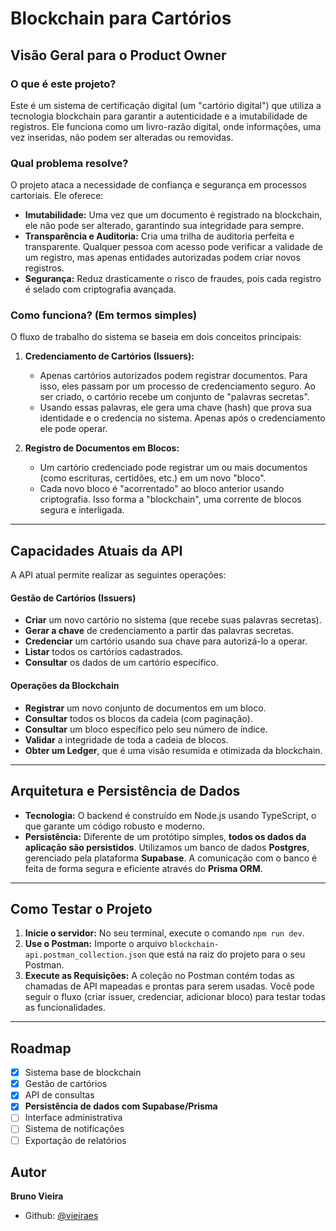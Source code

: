 # Blockchain para Cartórios

## Visão Geral para o Product Owner

### O que é este projeto?

Este é um sistema de certificação digital (um "cartório digital") que utiliza a tecnologia blockchain para garantir a autenticidade e a imutabilidade de registros. Ele funciona como um livro-razão digital, onde informações, uma vez inseridas, não podem ser alteradas ou removidas.

### Qual problema resolve?

O projeto ataca a necessidade de confiança e segurança em processos cartoriais. Ele oferece:

- **Imutabilidade:** Uma vez que um documento é registrado na blockchain, ele não pode ser alterado, garantindo sua integridade para sempre.
- **Transparência e Auditoria:** Cria uma trilha de auditoria perfeita e transparente. Qualquer pessoa com acesso pode verificar a validade de um registro, mas apenas entidades autorizadas podem criar novos registros.
- **Segurança:** Reduz drasticamente o risco de fraudes, pois cada registro é selado com criptografia avançada.

### Como funciona? (Em termos simples)

O fluxo de trabalho do sistema se baseia em dois conceitos principais:

1.  **Credenciamento de Cartórios (Issuers):**
    - Apenas cartórios autorizados podem registrar documentos. Para isso, eles passam por um processo de credenciamento seguro. Ao ser criado, o cartório recebe um conjunto de "palavras secretas".
    - Usando essas palavras, ele gera uma chave (hash) que prova sua identidade e o credencia no sistema. Apenas após o credenciamento ele pode operar.

2.  **Registro de Documentos em Blocos:**
    - Um cartório credenciado pode registrar um ou mais documentos (como escrituras, certidões, etc.) em um novo "bloco".
    - Cada novo bloco é "acorrentado" ao bloco anterior usando criptografia. Isso forma a "blockchain", uma corrente de blocos segura e interligada.

---

## Capacidades Atuais da API

A API atual permite realizar as seguintes operações:

#### Gestão de Cartórios (Issuers)
- **Criar** um novo cartório no sistema (que recebe suas palavras secretas).
- **Gerar a chave** de credenciamento a partir das palavras secretas.
- **Credenciar** um cartório usando sua chave para autorizá-lo a operar.
- **Listar** todos os cartórios cadastrados.
- **Consultar** os dados de um cartório específico.

#### Operações da Blockchain
- **Registrar** um novo conjunto de documentos em um bloco.
- **Consultar** todos os blocos da cadeia (com paginação).
- **Consultar** um bloco específico pelo seu número de índice.
- **Validar** a integridade de toda a cadeia de blocos.
- **Obter um Ledger**, que é uma visão resumida e otimizada da blockchain.

---

## Arquitetura e Persistência de Dados

- **Tecnologia:** O backend é construído em Node.js usando TypeScript, o que garante um código robusto e moderno.
- **Persistência:** Diferente de um protótipo simples, **todos os dados da aplicação são persistidos**. Utilizamos um banco de dados **Postgres**, gerenciado pela plataforma **Supabase**. A comunicação com o banco é feita de forma segura e eficiente através do **Prisma ORM**.

---

## Como Testar o Projeto

1.  **Inicie o servidor:** No seu terminal, execute o comando `npm run dev`.
2.  **Use o Postman:** Importe o arquivo `blockchain-api.postman_collection.json` que está na raiz do projeto para o seu Postman.
3.  **Execute as Requisições:** A coleção no Postman contém todas as chamadas de API mapeadas e prontas para serem usadas. Você pode seguir o fluxo (criar issuer, credenciar, adicionar bloco) para testar todas as funcionalidades.

---

## Roadmap

- [x] Sistema base de blockchain
- [x] Gestão de cartórios
- [x] API de consultas
- [x] **Persistência de dados com Supabase/Prisma**
- [ ] Interface administrativa
- [ ] Sistema de notificações
- [ ] Exportação de relatórios

## Autor

**Bruno Vieira**
- Github: [@vieiraes](https://github.com/vieiraes)
